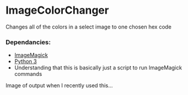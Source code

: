 # ImageColorChanger
Changes all of the colors in a select image to one chosen hex code

### Dependancies:
- [ImageMagick](https://www.imagemagick.org/script/index.php)
- [Python 3](https://www.python.org/)
- Understanding that this is basically just a script to run ImageMagick commands

Image of output when I recently used this...
